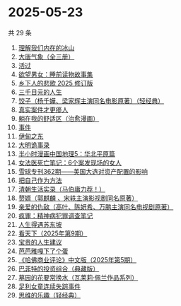 # 2025-05-23

共 29 条

<!-- BEGIN WEREAD -->
<!-- 最后更新时间 2025-05-23 04:28:37 +0800 -->
1. [理解我们内在的冰山](https://weread.qq.com/web/bookDetail/80132f80813ab99aeg019b95)
1. [大唐气象（全三册）](https://weread.qq.com/web/bookDetail/c79326b0813ab9f22g017f54)
1. [活过](https://weread.qq.com/web/bookDetail/6d832730813ab9f00g015126)
1. [欲望男女：睡前读物故事集](https://weread.qq.com/web/bookDetail/d8432fa0813ab9ee8g0179f4)
1. [乡下人的悲歌 2025 修订版](https://weread.qq.com/web/bookDetail/07c3257071e36beb07c3f27)
1. [三千日元的人生](https://weread.qq.com/web/bookDetail/a5a32c80813ab9f2fg0192de)
1. [饺子（杨千嬅、梁家辉主演同名电影原著）（轻经典）](https://weread.qq.com/web/bookDetail/40532a20813ab9f06g012d1c)
1. [真实案件才更瘆人](https://weread.qq.com/web/bookDetail/ab232020813ab9f2fg01569c)
1. [躺在我的舒适区（治愈漫画）](https://weread.qq.com/web/bookDetail/656328c0813ab9ef6g014ec0)
1. [事件](https://weread.qq.com/web/bookDetail/d1132fa0813ab9c2ag017b50)
1. [伊甸之东](https://weread.qq.com/web/bookDetail/fc332560813ab9f00g0174d0)
1. [大明诡事录](https://weread.qq.com/web/bookDetail/559327d0813ab9ef6g01874f)
1. [半小时漫画中国地理5：华北平原篇](https://weread.qq.com/web/bookDetail/86d32640813ab9f27g015cb8)
1. [女法医死亡笔记：6个案发现场的女人](https://weread.qq.com/web/bookDetail/72732280813ab9ee8g016c25)
1. [雪球专刊362期——美国大选对资产配置的影响](https://weread.qq.com/web/bookDetail/18732520813ab9778g0184b1)
1. [把自己作为方法](https://weread.qq.com/web/bookDetail/d7532f80813ab680cg012708)
1. [清朝生活实录（马伯庸力荐！）](https://weread.qq.com/web/bookDetail/02032fa0813ab9eedg017ef7)
1. [赘婿（郭麒麟 、宋轶主演影视剧同名原著）](https://weread.qq.com/web/bookDetail/15032af05753441501f9930)
1. [亲爱的仇敌（高叶、陈妍希、万鹏主演同名电视剧原著）](https://weread.qq.com/web/bookDetail/f2b329a0813ab9f0bg010100)
1. [疯罪：精神病犯罪调查笔记](https://weread.qq.com/web/bookDetail/64432c20813ab9ec0g01849d)
1. [人生得遇苏东坡](https://weread.qq.com/web/bookDetail/3e4329d0813ab9e2bg013519)
1. [看天下（2025年第9期）](https://weread.qq.com/web/bookDetail/77a321a0813ab9dd9g018ae4)
1. [宝贵的人生建议](https://weread.qq.com/web/bookDetail/a2c32190813ab822fg014a9a)
1. [芭芭雅嘎下了个蛋](https://weread.qq.com/web/bookDetail/4a732c90813ab9eb3g019cdc)
1. [《哈佛商业评论》中文版（2025年第5期）](https://weread.qq.com/web/bookDetail/b0932f60813ab9f29g01236d)
1. [巴菲特的投资组合（典藏版）](https://weread.qq.com/web/bookDetail/8ec32160721a48bc8ec3410)
1. [墓园的花要常换水（瓦莱莉·佩兰作品系列）](https://weread.qq.com/web/bookDetail/d2b32890813ab74bcg012066)
1. [足利女童连续失踪事件](https://weread.qq.com/web/bookDetail/e0d32970813ab7439g013534)
1. [思维的乐趣（轻经典）](https://weread.qq.com/web/bookDetail/1fd32d90813ab9ecbg0105ec)
<!-- END WEREAD -->